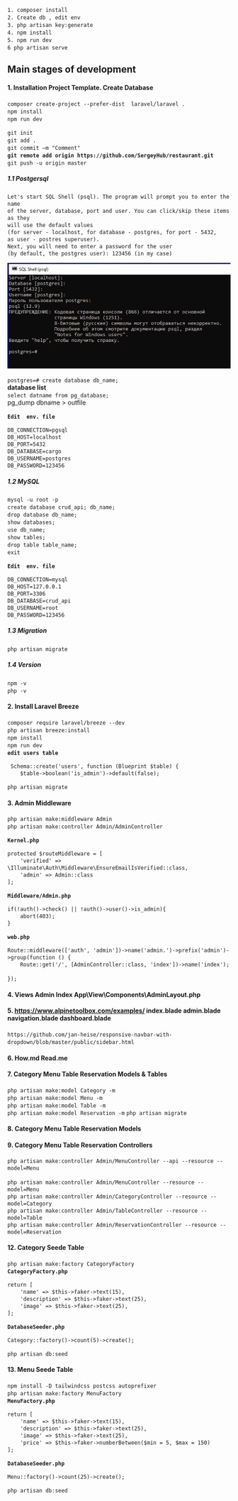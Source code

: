`1. composer install`  
`2. Create db , edit env`  
`3. php artisan key:generate`  
`4. npm install`  
`5. npm run dev`  
`6 php artisan serve`  

## Main stages of development

#### 1. Installation Project Template. Create Database

`composer create-project --prefer-dist  laravel/laravel .`   
`npm install`  
`npm run dev`  

`git init`  
`git add .`  
`git commit –m "Comment"`  
**`git remote add origin https://github.com/SergeyHub/restaurant.git`**  
`git push -u origin master`  

##### 1.1 Postgersql
```
Let's start SQL Shell (psql). The program will prompt you to enter the name    
of the server, database, port and user. You can click/skip these items as they  
will use the default values   
(for server - localhost, for database - postgres, for port - 5432,  
as user - postres superuser). 
Next, you will need to enter a password for the user   
(by default, the postgres user): 123456 (in my case)  
```

![Screenshot](readme/psql.JPG)   

`postgres=# create database db_name;`  
  **database list**  
`select datname from pg_database;`   
pg_dump dbname > outfile 

**`Edit  env. file`**    
```
DB_CONNECTION=pgsql
DB_HOST=localhost
DB_PORT=5432
DB_DATABASE=cargo
DB_USERNAME=postgres
DB_PASSWORD=123456
```
##### 1.2 MySQL

`mysql -u root -p`  
`create database crud_api; db_name;`  
`drop database db_name;`   
`show databases;`  
`use db_name;`  
`show tables;`   
`drop table table_name;`  
`exit`  

**`Edit  env. file`**   
```
DB_CONNECTION=mysql
DB_HOST=127.0.0.1
DB_PORT=3306
DB_DATABASE=crud_api
DB_USERNAME=root
DB_PASSWORD=123456
```
##### 1.3 Migration

`php artisan migrate`  

##### 1.4 Version
`npm -v`  
`php -v`
#### 2. Install Laravel Breeze
`composer require laravel/breeze --dev`  
`php artisan breeze:install`  
`npm install`  
`npm run dev`  
**`edit users table`**  
```
 Schema::create('users', function (Blueprint $table) {
    $table->boolean('is_admin')->default(false);
```
`php artisan migrate`   
#### 3. Admin Middleware
`php artisan make:middleware Admin`  
`php artisan make:controller Admin/AdminController`    

**`Kernel.php`**
```
protected $routeMiddleware = [
    'verified' => \Illuminate\Auth\Middleware\EnsureEmailIsVerified::class,
    'admin' => Admin::class
];
```
**`Middleware/Admin.php`**
```
if(!auth()->check() || !auth()->user()->is_admin){
    abort(403);
}
```
**`web.php`**
```
Route::middleware(['auth', 'admin'])->name('admin.')->prefix('admin')->group(function () {
    Route::get('/', [AdminController::class, 'index'])->name('index');

});
```
#### 4. Views Admin Index App\View\Components\AdminLayout.php

#### 5. https://www.alpinetoolbox.com/examples/ index.blade admin.blade navigation.blade dashboard.blade
`https://github.com/jan-heise/responsive-navbar-with-dropdown/blob/master/public/sidebar.html`

#### 6. How.md Read.me
#### 7. Category Menu Table Reservation Models & Tables
`php artisan make:model Category -m`   
`php artisan make:model Menu -m`    
`php artisan make:model Table -m`     
`php artisan make:model Reservation -m` 
`php artisan migrate`  
#### 8. Category Menu Table Reservation Models     
#### 9. Category Menu Table Reservation Controllers
```
php artisan make:controller Admin/MenuController --api --resource --model=Menu  

php artisan make:controller Admin/MenuController --resource --model=Menu
php artisan make:controller Admin/CategoryController --resource --model=Category
php artisan make:controller Admin/TableController --resource --model=Table
php artisan make:controller Admin/ReservationController --resource --model=Reservation
```
#### 12. Category Seede Table 
`php artisan make:factory CategoryFactory`  
**`CategoryFactory.php`**  
```
return [
    'name' => $this->faker->text(15),
    'description' => $this->faker->text(25),
    'image' => $this->faker->text(25),
];
```
**`DatabaseSeeder.php`**  
```
Category::factory()->count(5)->create();
```
`php artisan db:seed`  

#### 13. Menu Seede Table 
`npm install -D tailwindcss postcss autoprefixer`  
`php artisan make:factory MenuFactory`  
**`MenuFactory.php`**  
```
return [
    'name' => $this->faker->text(15),
    'description' => $this->faker->text(25),
    'image' => $this->faker->text(25),
    'price' => $this->faker->numberBetween($min = 5, $max = 150)
];
```
**`DatabaseSeeder.php`**  
```
Menu::factory()->count(25)->create();
```
`php artisan db:seed`  


